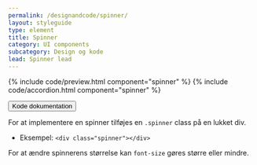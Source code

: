 ```yaml
---
permalink: /designandcode/spinner/
layout: styleguide
type: element
title: Spinner
category: UI components
subcategory: Design og kode
lead: Spinner lead
---
```


{% include code/preview.html component="spinner" %}
{% include code/accordion.html component="spinner" %}
<div class="accordion-bordered">
  <button class="button-unstyled accordion-button"
      aria-expanded="true" aria-controls="code-spinner-docs">
    Kode dokumentation
  </button>
  <div id="code-spinner-docs" aria-hidden="false" class="accordion-content">
    <p>For at implementere en spinner tilføjes en <code>.spinner</code> class på en lukket div.</p>
    <ul>
    <li>Eksempel: <code>&lt;div class="spinner"&gt;&lt;/div&gt;</code></li>
    </ul>
    <p>For at ændre spinnerens størrelse kan <code>font-size</code> gøres større eller mindre.</p>
  </div>
</div>
